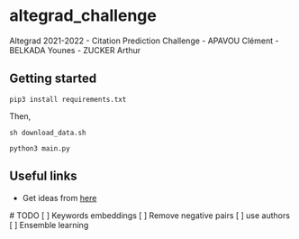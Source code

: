 # altegrad_challenge

Altegrad 2021-2022 - Citation Prediction Challenge - APAVOU Clément - BELKADA Younes - ZUCKER Arthur

## Getting started

```pip3 install requirements.txt```

Then,

```sh download_data.sh```

```python3 main.py```

## Useful links

* Get ideas from [here](https://pytorch-lightning.readthedocs.io/en/latest/notebooks/course_UvA-DL/06-graph-neural-networks.html)

# TODO
[ ] Keywords embeddings
[ ] Remove negative pairs
[ ] use authors
[ ] Ensemble learning
